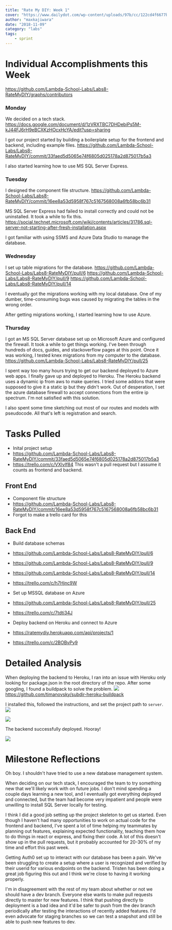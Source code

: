 ```yaml
---
title: "Rate My DIY: Week 1"
cover: "https://www.dailydot.com/wp-content/uploads/97b/cc/122cd4f6677bc912-2048x1024.jpg"
author: "maxkajiwara"
date: "2018-11-09"
category: "labs"
tags:
    - sprint
---
```

# Individual Accomplishments this Week

https://github.com/Lambda-School-Labs/Labs8-RateMyDIY/graphs/contributors

### Monday
We decided on a tech stack.
https://docs.google.com/document/d/1zVRXTBC7DHDebiPs5M-kJ44FJ6rH9eBCXKzHOcxHcYA/edit?usp=sharing

I got our project started by building a boilerplate setup for the frontend and backend, including example files.
https://github.com/Lambda-School-Labs/Labs8-RateMyDIY/commit/33faed5d5065e74f6805d025178a2d875017b5a3

I also started learning how to use MS SQL Server Express.

### Tuesday
I designed the component file structure.
https://github.com/Lambda-School-Labs/Labs8-RateMyDIY/commit/16ee8a53d5958f767c5167568008a6fb58bc6b31

MS SQL Server Express had failed to install correctly and could not be uninstalled. It took a while to fix this.
https://social.technet.microsoft.com/wiki/contents/articles/31786.sql-server-not-starting-after-fresh-installation.aspx

I got familiar with using SSMS and Azure Data Studio to manage the database.

### Wednesday
I set up table migrations for the database.
https://github.com/Lambda-School-Labs/Labs8-RateMyDIY/pull/6
https://github.com/Lambda-School-Labs/Labs8-RateMyDIY/pull/9
https://github.com/Lambda-School-Labs/Labs8-RateMyDIY/pull/14

I eventually got the migrations working with my local database. One of my dumber, time-consuming bugs was caused by migrating the tables in the wrong order.

After getting migrations working, I started learning how to use Azure.

### Thursday
I got an MS SQL Server database set up on Microsoft Azure and configured the firewall. It took a while to get things working. I've been through hundreds of docs, guides, and stackoverflow pages at this point. Once it was working, I tested knex migrations from my computer to the database.
https://github.com/Lambda-School-Labs/Labs8-RateMyDIY/pull/25

I spent way too many hours trying to get our backend deployed to Azure web apps. I finally gave up and deployed to Heroku. The Heroku backend uses a dynamic ip from aws to make queries. I tried some addons that were supposed to give it a static ip but they didn't work. Out of desperation, I set the azure database firewall to accept connections from the entire ip spectrum. I'm not satisfied with this solution.

I also spent some time sketching out most of our routes and models with pseudocode. All that's left is registration and search.

# Tasks Pulled

- Inital project setup
 - https://github.com/Lambda-School-Labs/Labs8-RateMyDIY/commit/33faed5d5065e74f6805d025178a2d875017b5a3
 - https://trello.com/c/VXlvIf84
This wasn't a pull request but I assume it counts as frontend and backend.

## Front End
- Component file structure
 - https://github.com/Lambda-School-Labs/Labs8-RateMyDIY/commit/16ee8a53d5958f767c5167568008a6fb58bc6b31
 - Forgot to make a trello card for this

## Back End
- Build database schemas
 - https://github.com/Lambda-School-Labs/Labs8-RateMyDIY/pull/6
 - https://github.com/Lambda-School-Labs/Labs8-RateMyDIY/pull/9
 - https://github.com/Lambda-School-Labs/Labs8-RateMyDIY/pull/14
 - https://trello.com/c/h7Hjnc9W


- Set up MSSQL database on Azure
 - https://github.com/Lambda-School-Labs/Labs8-RateMyDIY/pull/25
 - https://trello.com/c/7tdti34J


- Deploy backend on Heroku and connect to Azure
 - https://ratemydiy.herokuapp.com/api/projects/1
 - https://trello.com/c/2BOBvPy9


# Detailed Analysis
When deploying the backend to Heroku, I ran into an issue with Heroku only looking for package.json in the root directory of the repo. After some googling, I found a buildpack to solve the problem.
![](https://i.imgur.com/cdLOtd4.png)
https://github.com/timanovsky/subdir-heroku-buildpack


I installed this, followed the instructions, and set the project path to `server`.
![](https://i.imgur.com/QSatD6c.png)

![](https://i.imgur.com/kshw6E4.png)

The backend successfully deployed. Hooray!

![](https://i.imgur.com/fRphdhO.png)

# Milestone Reflections
Oh boy. I shouldn't have tried to use a new database management system.

When deciding on our tech stack, I encouraged the team to try something new that we'll likely work with on future jobs. I don't mind spending a couple days learning a new tool, and I eventually got everything deployed and connected, but the team had become very impatient and people were unwilling to install SQL Server locally for testing.

I think I did a good job setting up the project skeleton to get us started. Even though I haven't had many opportunities to work on actual code for the frontend and backend, I've spent a lot of time helping my teammates by planning out features, explaining expected functionality, teaching them how to do things in react or express, and fixing their code. A lot of this doesn't show up in the pull requests, but it probably accounted for 20-30% of my time and effort this past week.

Getting Auth0 set up to interact with our database has been a pain. We've been struggling to create a setup where a user is recognized and verified by their userid for various endpoints on the backend. Tristen has been doing a great job figuring this out and I think we're close to having it working properly.

I'm in disagreement with the rest of my team about whether or not we should have a dev branch. Everyone else wants to make pull requests directly to master for new features. I think that pushing directly to deployment is a bad idea and it'd be safer to push from the dev branch periodically after testing the interactions of recently added features. I'd even advocate for staging branches so we can test a snapshot and still be able to push new features to dev.